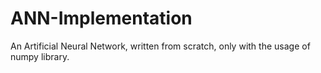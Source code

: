 # ANN-Implementation
An Artificial Neural Network, written from scratch, only with the usage of numpy library.
